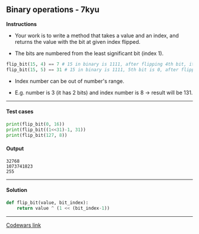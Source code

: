 ## Binary operations - 7kyu

**Instructions**

- Your work is to write a method that takes a value and an index, and returns the value with the bit at given index flipped.

- The bits are numbered from the least significant bit (index 1).

```python
flip_bit(15, 4) == 7 # 15 in binary is 1111, after flipping 4th bit, it becomes 0111, i.e. 7
flip_bit(15, 5) == 31 # 15 in binary is 1111, 5th bit is 0, after flipping, it becomes 11111, i.e., 31
```

- Index number can be out of number's range.
 
- E.g. number is 3 (it has 2 bits) and index number is 8 -> result will be 131.

---

#### Test cases

```python
print(flip_bit(0, 16))
print(flip_bit((1<<31)-1, 31))
print(flip_bit(127, 8))
```

#### Output 

```
32768
1073741823
255
```

---

#### Solution

```python
def flip_bit(value, bit_index):
    return value ^ (1 << (bit_index-1))
```

---

[Codewars link](https://www.codewars.com/kata/560e80734267381a270000a2)
